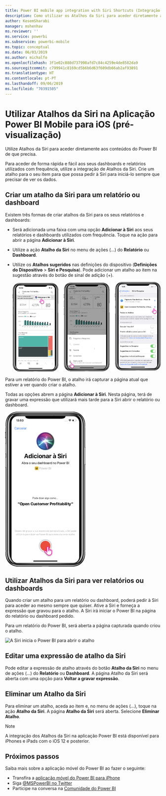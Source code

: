```yaml
---
title: Power BI mobile app integration with Siri Shortcuts (Integração de Atalhos da Siri na aplicação móvel do Power BI)
description: Como utilizar os Atalhos da Siri para aceder diretamente aos conteúdos do Power BI de que precisa.
author: KesemSharabi
manager: mshenhav
ms.reviewer: ''
ms.service: powerbi
ms.subservice: powerbi-mobile
ms.topic: conceptual
ms.date: 06/03/2019
ms.author: michalfo
ms.openlocfilehash: 3f1e02c880d737998afd7c84c4259e4de8582da9
ms.sourcegitcommit: c799941c8169cd5b6b6d63f609db66ab2af93891
ms.translationtype: HT
ms.contentlocale: pt-PT
ms.lasthandoff: 09/06/2019
ms.locfileid: "70391505"
---
```

# <a name="using-siri-shortcuts-in-power-bi-mobile-ios-app-preview"></a>Utilizar Atalhos da Siri na Aplicação Power BI Mobile para iOS (pré-visualização)

Utilize Atalhos da Siri para aceder diretamente aos conteúdos do Power BI de que precisa.

Para aceder de forma rápida e fácil aos seus dashboards e relatórios utilizados com frequência, utilize a integração de Atalhos da Siri. Crie um atalho para o seu item para que possa pedir à Siri para iniciá-lo sempre que precisar de ver os dados.

## <a name="create-siri-shortcut-for-a-report-or-dashboard"></a>Criar um atalho da Siri para um relatório ou dashboard

Existem três formas de criar atalhos da Siri para os seus relatórios e dashboards:

- Será adicionada uma faixa com uma opção **Adicionar à Siri** aos seus relatórios e dashboards utilizados com frequência. Toque na ação para abrir a página **Adicionar à Siri**.
    
- Utilize a ação **Atalho da Siri** no menu de ações (...) do **Relatório** ou **Dashboard**.
    
- Utilize os **Atalhos sugeridos** nas definições do dispositivo (**Definições do Dispositivo** > **Siri e Pesquisa**). Pode adicionar um atalho ao item na sugestão através do botão de sinal de adição (+).
     
     ![Criar um atalho](./media/mobile-apps-ios-siri-search/power-bi-siri-create-shortcut.png)

Para um relatório do Power BI, o atalho irá capturar a página atual que estiver a ver quando criar o atalho. 

Todas as opções abrem a página **Adicionar à Siri**. Nesta página, terá de gravar uma expressão que utilizará mais tarde para a Siri abrir o relatório ou dashboard. 
   
![Página Adicionar à Siri](./media/mobile-apps-ios-siri-search/power-bi-siri-add-page.png)
    

## <a name="use-siri-shortcuts-to-view-report-or-dashboard"></a>Utilizar Atalhos da Siri para ver relatórios ou dashboards

Quando criar um atalho para um relatório ou dashboard, poderá pedir à Siri para aceder ao mesmo sempre que quiser.
Ative a Siri e forneça a expressão que gravou para o atalho. A Siri irá iniciar o Power BI na página do relatório ou dashboard pedido. 

Para um relatório do Power BI, será aberta a página capturada quando criou o atalho.


  ![A Siri inicia o Power BI para abrir o atalho](./media/mobile-apps-ios-siri-search/power-bi-siri-open.png)
  

## <a name="edit-siri-shortcut-phrase"></a>Editar uma expressão de atalho da Siri 
Pode editar a expressão de atalho através do botão **Atalho da Siri** no menu de ações (...) do **Relatório** ou **Dashboard**. A página Atalho da Siri será aberta com uma opção para **Voltar a gravar expressão**. 

## <a name="delete-siri-shortcut"></a>Eliminar um Atalho da Siri 
Para eliminar um atalho, aceda ao item e, no menu de ações (...), toque na ação **Atalho da Siri**. A página **Atalho da Siri** será aberta. Selecione **Eliminar Atalho**.


> [!NOTE]
> A integração dos Atalhos da Siri na aplicação Power BI está disponível para iPhones e iPads com o iOS 12 e posterior.
> 

## <a name="next-steps"></a>Próximos passos
Saiba mais sobre a aplicação móvel do Power BI ao fazer o seguinte: 

* Transfira a [aplicação móvel do Power BI para iPhone](http://go.microsoft.com/fwlink/?LinkId=522062)
* Siga [@MSPowerBI no Twitter](https://twitter.com/MSPowerBI)
* Participe na conversa na [Comunidade do Power BI](http://community.powerbi.com/)

